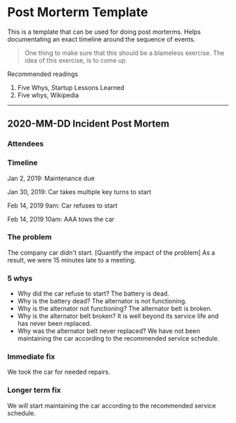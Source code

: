 # Post Morterm Template

This is a template that can be used for doing post morterms. Helps documentating an exact timeline around the sequence of events.

> One thing to make sure that this should be a blameless exercise. The idea of this exercise, is to come up 

Recommended readings
1. Five Whys, Startup Lessons Learned
1. Five whys, Wikipedia

---
## 2020-MM-DD Incident Post Mortem

### Attendees

### Timeline
Jan 2, 2019: Maintenance due

Jan 30, 2019: Car takes multiple key turns to start

Feb 14, 2019 9am: Car refuses to start

Feb 14, 2019 10am: AAA tows the car

### The problem
The company car didn't start. [Quantify the impact of the problem] As a result, we were 15 minutes late to a meeting.

### 5 whys
- Why did the car refuse to start? The battery is dead. 
- Why is the battery dead? The alternator is not functioning. 
- Why is the alternator not functioning? The alternator belt is broken.
- Why is the alternator belt broken? It is well beyond its service life and has never been replaced.
- Why was the alternator belt never replaced? We have not been maintaining the car according to the recommended service schedule.

### Immediate fix
We took the car for needed repairs.

### Longer term fix
We will start maintaining the car according to the recommended service schedule.
